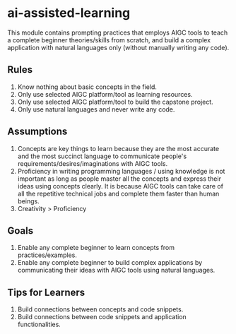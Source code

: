 # ai-assisted-learning

This module contains prompting practices that employs AIGC tools to teach a complete beginner theories/skills from scratch, and build a complex application with natural languages only (without manually writing any code).

## Rules

1. Know nothing about basic concepts in the field.
2. Only use selected AIGC platform/tool as learning resources.
3. Only use selected AIGC platform/tool to build the capstone project.
4. Only use natural languages and never write any code.

## Assumptions

1. Concepts are key things to learn because they are the most accurate and the most succinct language to communicate people's requirements/desires/imaginations with AIGC tools.
2. Proficiency in writing programming languages / using knowledge is not important as long as people master all the concepts and express their ideas using concepts clearly. It is because AIGC tools can take care of all the repetitive technical jobs and complete them faster than human beings.
3. Creativity > Proficiency

## Goals

1. Enable any complete beginner to learn concepts from practices/examples.
2. Enable any complete beginner to build complex applications by communicating their ideas with AIGC tools using natural languages.

## Tips for Learners

1. Build connections between concepts and code snippets.
2. Build connections between code snippets and application functionalities.
